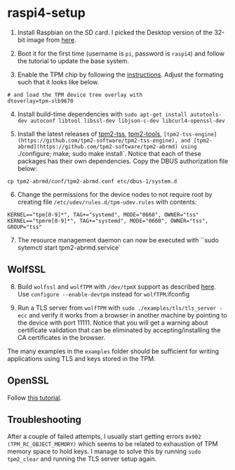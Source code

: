 # raspi4-setup

1. Install Raspbian on the SD card. I picked the Desktop version of the 32-bit image from [here](https://www.raspberrypi.org/software/operating-systems/).

2. Boot it for the first time (username is `pi`, password is `raspi4`) and follow the tutorial to update the base system.

3. Enable the TPM chip by following the [instructions](https://letstrust.de/archives/20-Mainline.html). Adjust the formating such that it looks like below.

```
# and load the TPM device tree overlay with
dtoverlay=tpm-slb9670
```

4. Install build-time dependencies with `sudo apt-get install autotools-dev autoconf libtool libssl-dev libjson-c-dev libcurl4-openssl-dev
`

5. Install the latest releases of [tpm2-tss](https://github.com/tpm2-software/tpm2-tss), [tpm2-tools](https://github.com/tpm2-software/tpm2-tools), `[tpm2-tss-engine](https://github.com/tpm2-software/tpm2-tss-engine), and [tpm2-abrmd](https://github.com/tpm2-software/tpm2-abrmd) using `./configure; make; sudo make install`. Notice that each of these packages has their own dependencies. Copy the DBUS authorization file below:

```
cp tpm2-abrmd/conf/tpm2-abrmd.conf etc/dbus-1/system.d
```

6. Change the permissions for the device nodes to not require root by creating file `/etc/udev/rules.d/tpm-udev.rules` with contents:

```
KERNEL=="tpm[0-9]*", TAG+="systemd", MODE="0660", OWNER="tss"
KERNEL=="tpmrm[0-9]*", TAG+="systemd", MODE="0660", OWNER="tss", GROUP="tss"
```
7. The resource management daemon can now be executed with ``sudo sytemctl start tpm2-abrmd.service`

## WolfSSL

8. Build `wolfssl` and `wolfTPM` with  `/dev/tpmX` support as described [here](https://github.com/wolfssl/wolfTPM). Use `configure --enable-devtpm` instead for `wolfTPM`.ifconfig

9. Run a TLS server from `wolfTPM` with `sudo ./examples/tls/tls_server -ecc` and verify it works from a browser in another machine by pointing to the device with port 11111. Notice that you will get a warning about certificate validation that can be eliminated by accepting/installing the CA certificates in the browser.

The many examples in the `examples` folder should be sufficient for writing applications using TLS and keys stored in the TPM.

## OpenSSL

Follow [this tutorial](https://www.infineon.com/dgdl/Infineon-OPTIGA_TPM_SLx9670_TPM_2.0-ApplicationNotes-v01_00-EN.pdf?fileId=5546d46271bf4f920171c5598a3a0e7b).

## Troubleshooting

After a couple of failed attempts, I usually start getting errors `0x902 (TPM_RC_OBJECT_MEMORY)` which seems to be related to exhaustion of TPM memory space to hold keys. I manage to solve this by running `sudo tpm2_clear` and running the TLS server setup again.
